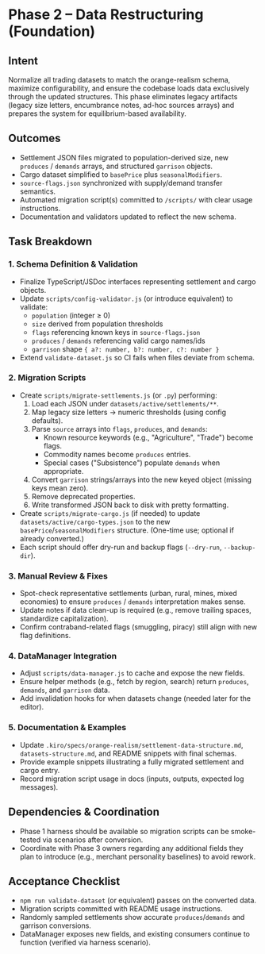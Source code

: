 # Phase 2 – Data Restructuring (Foundation)

## Intent
Normalize all trading datasets to match the orange-realism schema, maximize configurability, and ensure the codebase loads data exclusively through the updated structures. This phase eliminates legacy artifacts (legacy size letters, encumbrance notes, ad-hoc sources arrays) and prepares the system for equilibrium-based availability.

## Outcomes
- Settlement JSON files migrated to population-derived size, new `produces` / `demands` arrays, and structured `garrison` objects.
- Cargo dataset simplified to `basePrice` plus `seasonalModifiers`.
- `source-flags.json` synchronized with supply/demand transfer semantics.
- Automated migration script(s) committed to `/scripts/` with clear usage instructions.
- Documentation and validators updated to reflect the new schema.

## Task Breakdown

### 1. Schema Definition & Validation
- Finalize TypeScript/JSDoc interfaces representing settlement and cargo objects.
- Update `scripts/config-validator.js` (or introduce equivalent) to validate:
  - `population` (integer ≥ 0)
  - `size` derived from population thresholds
  - `flags` referencing known keys in `source-flags.json`
  - `produces` / `demands` referencing valid cargo names/ids
  - `garrison` shape `{ a?: number, b?: number, c?: number }`
- Extend `validate-dataset.js` so CI fails when files deviate from schema.

### 2. Migration Scripts
- Create `scripts/migrate-settlements.js` (or `.py`) performing:
  1. Load each JSON under `datasets/active/settlements/**`.
  2. Map legacy size letters → numeric thresholds (using config defaults).
  3. Parse `source` arrays into `flags`, `produces`, and `demands`:
     - Known resource keywords (e.g., "Agriculture", "Trade") become flags.
     - Commodity names become `produces` entries.
     - Special cases ("Subsistence") populate `demands` when appropriate.
  4. Convert `garrison` strings/arrays into the new keyed object (missing keys mean zero).
  5. Remove deprecated properties.
  6. Write transformed JSON back to disk with pretty formatting.
- Create `scripts/migrate-cargo.js` (if needed) to update `datasets/active/cargo-types.json` to the new `basePrice`/`seasonalModifiers` structure. (One-time use; optional if already converted.)
- Each script should offer dry-run and backup flags (`--dry-run`, `--backup-dir`).

### 3. Manual Review & Fixes
- Spot-check representative settlements (urban, rural, mines, mixed economies) to ensure `produces` / `demands` interpretation makes sense.
- Update notes if data clean-up is required (e.g., remove trailing spaces, standardize capitalization).
- Confirm contraband-related flags (smuggling, piracy) still align with new flag definitions.

### 4. DataManager Integration
- Adjust `scripts/data-manager.js` to cache and expose the new fields.
- Ensure helper methods (e.g., fetch by region, search) return `produces`, `demands`, and `garrison` data.
- Add invalidation hooks for when datasets change (needed later for the editor).

### 5. Documentation & Examples
- Update `.kiro/specs/orange-realism/settlement-data-structure.md`, `datasets-structure.md`, and README snippets with final schemas.
- Provide example snippets illustrating a fully migrated settlement and cargo entry.
- Record migration script usage in docs (inputs, outputs, expected log messages).

## Dependencies & Coordination
- Phase 1 harness should be available so migration scripts can be smoke-tested via scenarios after conversion.
- Coordinate with Phase 3 owners regarding any additional fields they plan to introduce (e.g., merchant personality baselines) to avoid rework.

## Acceptance Checklist
- `npm run validate-dataset` (or equivalent) passes on the converted data.
- Migration scripts committed with README usage instructions.
- Randomly sampled settlements show accurate `produces`/`demands` and garrison conversions.
- DataManager exposes new fields, and existing consumers continue to function (verified via harness scenario).
